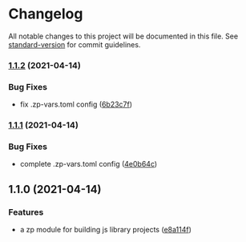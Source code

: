# Changelog

All notable changes to this project will be documented in this file. See [standard-version](https://github.com/conventional-changelog/standard-version) for commit guidelines.

### [1.1.2](https://github.com/zppack/template-build-lib/compare/v1.1.1...v1.1.2) (2021-04-14)


### Bug Fixes

* fix .zp-vars.toml config ([6b23c7f](https://github.com/zppack/template-build-lib/commit/6b23c7f70f10538e947981eb7556e0051c9b5082))

### [1.1.1](https://github.com/zppack/template-build-lib/compare/v1.1.0...v1.1.1) (2021-04-14)


### Bug Fixes

* complete .zp-vars.toml config ([4e0b64c](https://github.com/zppack/template-build-lib/commit/4e0b64ce95363451eacaa72ed96c359d1c970c78))

## 1.1.0 (2021-04-14)


### Features

* a zp module for building js library projects ([e8a114f](https://github.com/zppack/template-build-lib/commit/e8a114fddcaecc17785bc60a84adb9c4aaacd4c9))
